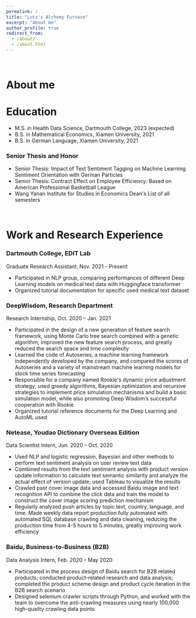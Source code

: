 ```yaml
---
permalink: /
title: "Lutz's Alchemy Furnace"
excerpt: "About me"
author_profile: true
redirect_from:
  - /about/
  - /about.html
---
```

&nbsp;

# About me

Education
======
* M.S. in Health Data Science, Dartmouth College, 2023 (expected)
* B.S. in Mathematical Economics, Xiamen University, 2021
* B.S. in German Language, Xiamen University, 2021
### Senior Thesis and Honor
* Senior Thesis: Impact of Text Sentiment Tagging on Machine Learning Sentiment Orientation with German Particles
* Senior Thesis: Contract Effect on Employee Efficiency: Based on American Professional Basketball League
* Wang Yanan Institute for Studies in Economics Dean's List of all semesters

&nbsp;

Work and Research Experience
======
### Dartmouth College, EDIT Lab
Graduate Research Assistant, Nov. 2021 - Present
* Participated in NLP group, comparing performances of different Deep Learning models on medical text data with Huggingface transformer
* Organized tutorial documentation for specific used medical text dataset

### DeepWisdom, Research Department
Research Internship, Oct. 2020 – Jan. 2021
* Participated in the design of a new generation of feature search framework, using Monte Carlo tree search combined with a genetic algorithm; improved the new feature search process, and greatly reduced the search space and time complexity
* Learned the code of Autoseries, a machine learning framework independently developed by the company, and compared the scores of Autoseries and a variety of mainstream machine learning models for stock time series forecasting
* Responsible for a company named Rookie's dynamic price adjustment strategy; used greedy algorithms, Bayesian optimization and recursive strategies to implement price simulation mechanisms and build a basic simulation model, while also promoting Deep Wisdom’s successful cooperation with Rookie
* Organized tutorial reference documents for the Deep Learning and AutoML used

### Netease, Youdao Dictionary Overseas Edition
Data Scientist Intern, Jun. 2020 – Oct. 2020
* Used NLP and logistic regression, Bayesian and other methods to perform text sentiment analysis on user review text data
* Combined results from the text sentiment analysis with product version update information to calculate text semantic similarity and analyze the actual effect of version update; used Tableau to visualize the results
* Crawled past cover image data and accessed Baidu image and text recognition API to combine the click data and train the model to construct the cover image scoring prediction mechanism
* Regularly analyzed push articles by topic text, country, language, and time. Made weekly data report production fully automated with automated SQL database crawling and data cleaning, reducing the production time from 4-5 hours to 5 minutes, greatly improving work efficiency

### Baidu, Business-to-Business (B2B)
Data Analysis Intern, Feb. 2020 – May 2020
*	Participated in the process design of Baidu search for B2B related products; conducted product-related research and data analysis; completed the product scheme design and product cycle iteration in the B2B search scenario
*	Designed selenium crawler scripts through Python, and worked with the team to overcome the anti-crawling measures using nearly 100,000 high-quality crawling data points
